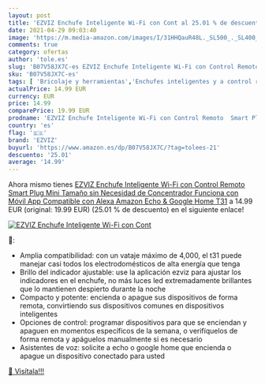 ```yaml
---
layout: post
title: 'EZVIZ Enchufe Inteligente Wi-Fi con Cont al 25.01 % de descuento'
date: 2021-04-29 09:03:40
image: 'https://m.media-amazon.com/images/I/31HHQauR48L._SL500_._SL400_.jpg'
comments: true
category: ofertas
author: 'tole.es'
slug: 'B07V58JX7C-es EZVIZ Enchufe Inteligente Wi-Fi con Control Remoto Smart...'
sku: 'B07V58JX7C-es'
tags: [ 'Bricolaje y herramientas','Enchufes inteligentes y a control remoto','Enchufes y accesorios','Instalación eléctrica','alexa','amazon','echo','enchufe','ezviz','google','home','inteligente', ]
actualPrice: 14.99 EUR
currency: EUR
price: 14.99
comparePrice: 19.99 EUR
prodname: 'EZVIZ Enchufe Inteligente Wi-Fi con Control Remoto  Smart Plug Mini Tamaño sin Necesidad de Concentrador  Funciona con Móvil App  Compatible con Alexa  Amazon Echo & Google Home  T31'
country: 'es'
flag: '🇪🇸'
brand: 'EZVIZ'
buyurl: 'https://www.amazon.es/dp/B07V58JX7C/?tag=tolees-21'
descuento: '25.01'
average: '14.99'
---
```


Ahora mismo tienes [EZVIZ Enchufe Inteligente Wi-Fi con Control Remoto  Smart Plug Mini Tamaño sin Necesidad de Concentrador  Funciona con Móvil App  Compatible con Alexa  Amazon Echo & Google Home  T31](https://www.amazon.es/dp/B07V58JX7C/?tag=tolees-21) a 14.99 EUR (original: 19.99 EUR) (25.01 %  de descuento) en el siguiente enlace!

[![EZVIZ Enchufe Inteligente Wi-Fi con Cont](https://m.media-amazon.com/images/I/31HHQauR48L._SL500_._SL400_.jpg)](https://www.amazon.es/dp/B07V58JX7C/?tag=tolees-21)

🔎:

- Amplia compatibilidad: con un vataje máximo de 4,000, el t31 puede manejar casi todos los electrodomésticos de alta energía que tenga
- Brillo del indicador ajustable: use la aplicación ezviz para ajustar los indicadores en el enchufe, no más luces led extremadamente brillantes que lo mantienen despierto durante la noche
- Compacto y potente: encienda o apague sus dispositivos de forma remota, convirtiendo sus dispositivos comunes en dispositivos inteligentes
- Opciones de control: programar dispositivos para que se enciendan y apaguen en momentos específicos de la semana, o verifíquelos de forma remota y apáguelos manualmente si es necesario
- Asistentes de voz: solicite a echo o google home que encienda o apague un dispositivo conectado para usted

[🛒 Visítala!!!](https://www.amazon.es/dp/B07V58JX7C/?tag=tolees-21)
